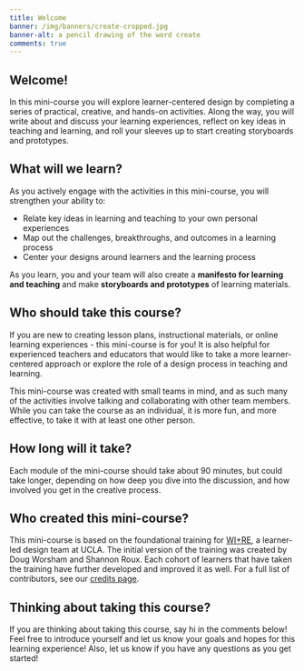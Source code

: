 ```yaml
---
title: Welcome
banner: /img/banners/create-cropped.jpg
banner-alt: a pencil drawing of the word create
comments: true
---
```

## Welcome!

In this mini-course you will explore learner-centered design by completing a series of practical, creative, and hands-on activities. Along the way, you will write about and discuss your learning experiences, reflect on key ideas in teaching and learning, and roll your sleeves up to start creating storyboards and prototypes.

## What will we learn?

As you actively engage with the activities in this mini-course, you will strengthen your ability to:

* Relate key ideas in learning and teaching to your own personal experiences
* Map out the challenges, breakthroughs, and outcomes in a learning process
* Center your designs around learners and the learning process

As you learn, you and your team will also create a <strong>manifesto for learning and teaching</strong> and make <strong>storyboards and prototypes</strong> of learning materials.

## Who should take this course?

If you are new to creating lesson plans, instructional materials, or online learning experiences - this mini-course is for you! It is also helpful for experienced teachers and educators that would like to take a more learner-centered approach or explore the role of a design process in teaching and learning.

This mini-course was created with small teams in mind, and as such many of the activities involve talking and collaborating with other team members. While you can take the course as an individual, it is more fun, and more effective, to take it with at least one other person.

## How long will it take?

Each module of the mini-course should take about 90 minutes, but could take longer, depending on how deep you dive into the discussion, and how involved you get in the creative process.

## Who created this mini-course?

This mini-course is based on the foundational training for <a href="https://uclalibrary.github.io/research-tips/about/" target="_blank">WI+RE</a>, a learner-led design team at UCLA. The initial version of the training was created by Doug Worsham and Shannon Roux. Each cohort of learners that have taken the training have further developed and improved it as well. For a full list of contributors, see our <a href="{{ '/modules/resources/thank-yous/' | absolute_url }}">credits page</a>.

## Thinking about taking this course?

If you are thinking about taking this course, say hi in the comments below! Feel free to introduce yourself and let us know your goals and hopes for this learning experience! Also, let us know if you have any questions as you get started!

